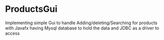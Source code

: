 # ProductsGui

Implementing simple Gui to handle Adding/deleting/Searching for products with Javafx having Mysql database to hold the data and JDBC as a driver to access 
